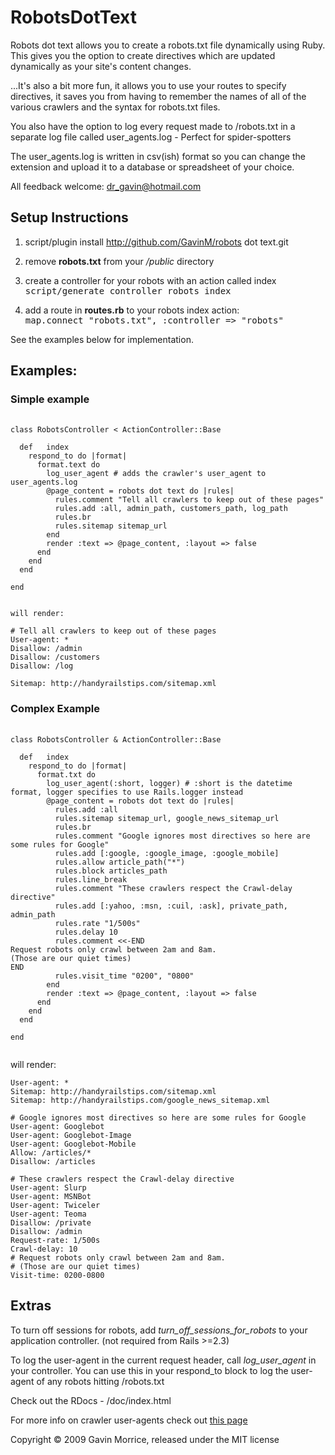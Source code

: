 # RobotsDotText

Robots dot text allows you to create a robots.txt file dynamically using Ruby.
This gives you the option to create directives which are updated dynamically as your site's content changes.

...It's also a bit more fun, it allows you to use your routes to specify directives, it saves you from
 having to remember the names of all of the various crawlers and the syntax for robots.txt files.

You also have the option to log every request made to /robots.txt in a separate log file called user_agents.log - Perfect for spider-spotters

The user_agents.log is written in csv(ish) format so you can change the extension and upload it to a database or spreadsheet of your choice.

All feedback welcome: dr_gavin@hotmail.com

## Setup Instructions

1. script/plugin install http://github.com/GavinM/robots dot text.git

2. remove <b>robots.txt</b> from your _/public_ directory

3. create a controller for your robots with an action called index<br />
<tt>script/generate controller robots index</tt>

4. add a route in <b>routes.rb</b> to your robots index action:<br />
<tt>map.connect "robots.txt", :controller => "robots"</tt>

See the examples below for implementation.


## Examples:

### Simple example
<pre>
	<code>
class RobotsController < ActionController::Base

  def	index
    respond_to do |format|
      format.text do
        log_user_agent # adds the crawler's user_agent to user_agents.log
        @page_content = robots dot text do |rules|
          rules.comment "Tell all crawlers to keep out of these pages"
          rules.add :all, admin_path, customers_path, log_path
          rules.br
          rules.sitemap sitemap_url
        end
        render :text => @page_content, :layout => false
      end
    end
  end

end
	</code>
</pre>

	will render:

	# Tell all crawlers to keep out of these pages
	User-agent: *
	Disallow: /admin
	Disallow: /customers
	Disallow: /log

	Sitemap: http://handyrailstips.com/sitemap.xml

### Complex Example
<pre>
	<code>
class RobotsController & ActionController::Base

  def	index
    respond_to do |format|
      format.txt do
        log_user_agent(:short, logger) # :short is the datetime format, logger specifies to use Rails.logger instead
        @page_content = robots dot text do |rules|
          rules.add :all
          rules.sitemap sitemap_url, google_news_sitemap_url
          rules.br
          rules.comment "Google ignores most directives so here are some rules for Google"
          rules.add [:google, :google_image, :google_mobile]
          rules.allow article_path("*")
          rules.block articles_path
          rules.line_break
          rules.comment "These crawlers respect the Crawl-delay directive"
          rules.add [:yahoo, :msn, :cuil, :ask], private_path, admin_path
          rules.rate "1/500s"
          rules.delay 10
          rules.comment <<-END
Request robots only crawl between 2am and 8am.
(Those are our quiet times)
END
          rules.visit_time "0200", "0800"
        end
        render :text => @page_content, :layout => false
      end
    end
  end

end
	</code>
</pre>
</tt>
will render:

	User-agent: *
	Sitemap: http://handyrailstips.com/sitemap.xml
	Sitemap: http://handyrailstips.com/google_news_sitemap.xml

	# Google ignores most directives so here are some rules for Google
	User-agent: Googlebot
	User-agent: Googlebot-Image
	User-agent: Googlebot-Mobile
	Allow: /articles/*
	Disallow: /articles

	# These crawlers respect the Crawl-delay directive
	User-agent: Slurp
	User-agent: MSNBot
	User-agent: Twiceler
	User-agent: Teoma
	Disallow: /private
	Disallow: /admin
	Request-rate: 1/500s
	Crawl-delay: 10
	# Request robots only crawl between 2am and 8am.
	# (Those are our quiet times)
	Visit-time: 0200-0800

## Extras
To turn off sessions for robots, add *turn_off_sessions_for_robots* to your application controller.
(not required from Rails >=2.3)

To log the user-agent in the current request header, call *log_user_agent* in your controller. You can use this in your respond_to block to log the user-agent of any robots hitting /robots.txt

Check out the RDocs - /doc/index.html

For more info on crawler user-agents check out [this page](http://www.user-agents.org/)

Copyright © 2009 Gavin Morrice, released under the MIT license